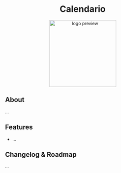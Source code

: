 <h1 align="center">Calendario</h1>
<p align="center">
<img width="217" alt="logo preview" src="https://user-images.githubusercontent.com/8003175/161131281-4583c3da-c817-49d9-ae5c-1968252690c1.png">
</p>


## About
...

## Features
- ...

## Changelog & Roadmap
...
